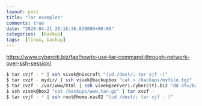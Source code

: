 ```yaml
---
layout: post
title: "Tar examples"
comments: true
date: "2020-04-21 20:16:36.830000+00:00"
categories:  [backup]
tags:  [linux, backup]
---
```




https://www.cyberciti.biz/faq/howto-use-tar-command-through-network-over-ssh-session/

```bash
$ tar cvjf - * | ssh vivek@nixcraft "(cd /dest/; tar xjf -)"
$ tar cvzf - mydir/ | ssh vivek@backupbox "cat > /backups/myfile.tgz"
$ tar cvzf - /var/www/html | ssh vivek@server1.cyberciti.biz "dd of=/backups/www.tar.gz"
$ ssh vivek@box2 "cat /backups/www.tar.gz" | tar xvzf -
$ tar cvjf - * | ssh root@home.nas02 "(cd /dest/; tar xjf - )"
```
